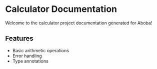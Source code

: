 # Calculator Documentation

Welcome to the calculator project documentation generated for Aboba!

## Features
- Basic arithmetic operations
- Error handling
- Type annotations
